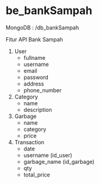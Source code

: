# be_bankSampah
MongoDB : /db_bankSampah

Fitur API Bank Sampah

1. User
    - fullname
    - username
    - email
    - password
    - address
    - phone_number
3. Category
    - name
    - description
5. Garbage
    - name
    - category
    - price
7. Transaction
    - date
    - username (id_user)
    - garbage_name (id_garbage)
    - qty
    - total_price
